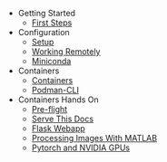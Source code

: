 - Getting Started
  - [First Steps](first-steps.md)
- Configuration
  - [Setup](setup.md)
  - [Working Remotely](remote.md)
  - [Miniconda](miniconda.md)
- Containers
  - [Containers](containers.md)
  - [Podman-CLI](podman-cli.md)
- Containers Hands On
  - [Pre-flight](preflight.md)
  - [Serve This Docs](nginx-webpage.md)
  - [Flask Webapp](webapp.md)
  - [Processing Images With MATLAB](matlab-image-processing.md)
  - [Pytorch and NVIDIA GPUs](pytorch-and-gpu.md)
